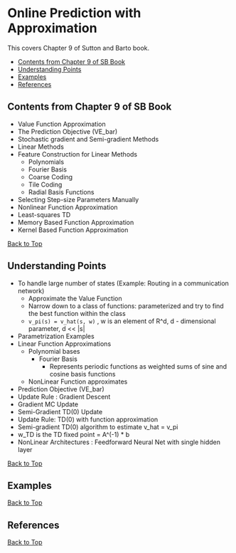 
# Online Prediction with Approximation
This covers Chapter 9 of Sutton and Barto book.
- [Contents from Chapter 9 of SB Book](https://github.com/kkm24132/ReinforcementLearning/blob/main/06_Approximation/ReadMe.md#contents-from-chapter-9-of-sb-book)
- [Understanding Points](https://github.com/kkm24132/ReinforcementLearning/blob/main/06_Approximation/ReadMe.md#understanding-points)
- [Examples](https://github.com/kkm24132/ReinforcementLearning/blob/main/06_Approximation/ReadMe.md#examples)
- [References](https://github.com/kkm24132/ReinforcementLearning/blob/main/06_Approximation/ReadMe.md#references)


## Contents from Chapter 9 of SB Book
- Value Function Approximation
- The Prediction Objective (VE_bar)
- Stochastic gradient and Semi-gradient Methods
- Linear Methods
- Feature Construction for Linear Methods
  - Polynomials
  - Fourier Basis
  - Coarse Coding
  - Tile Coding
  - Radial Basis Functions
- Selecting Step-size Parameters Manually
- Nonlinear Function Approximation
- Least-squares TD
- Memory Based Function Approximation
- Kernel Based Function Approximation 

[Back to Top](https://github.com/kkm24132/ReinforcementLearning/blob/main/06_Approximation/ReadMe.md#online-prediction-with-approximation)

## Understanding Points
- To handle large number of states (Example: Routing in a communication network)
  - Approximate the Value Function
  - Narrow down to a class of functions: parameterized and try to find the best function within the class
  - ```v_pi(s) = v_hat(s, w)``` , w is an element of R^d, d - dimensional parameter, d << |s|
- Parametrization Examples
- Linear Function Approximations
  - Polynomial bases 
    - Fourier Basis
      - Represents periodic functions as weighted sums of sine and cosine basis functions
  - NonLinear Function approximates
- Prediction Objective (VE_bar)
- Update Rule : Gradient Descent
- Gradient MC Update
- Semi-Gradient TD(0) Update
- Update Rule: TD(0) with function approximation
- Semi-gradient TD(0) algorithm to estimate v_hat = v_pi
- w_TD is the TD fixed point = A^(-1) * b
- NonLinear Architectures : Feedforward Neural Net with single hidden layer

[Back to Top](https://github.com/kkm24132/ReinforcementLearning/blob/main/06_Approximation/ReadMe.md#online-prediction-with-approximation)


## Examples


[Back to Top](https://github.com/kkm24132/ReinforcementLearning/blob/main/06_Approximation/ReadMe.md#online-prediction-with-approximation)

## References


[Back to Top](https://github.com/kkm24132/ReinforcementLearning/blob/main/06_Approximation/ReadMe.md#online-prediction-with-approximation)


